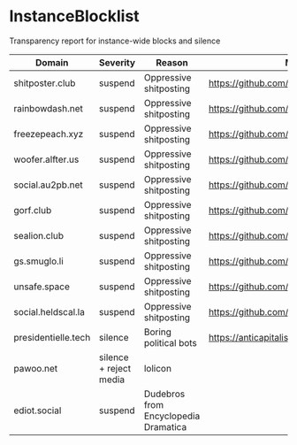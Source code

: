 # InstanceBlocklist
Transparency report for instance-wide blocks and silence

| Domain          | Severity | Reason                 | More informations |
| --------------- | -------- | ---------------------- | ----------------- |
| shitposter.club | suspend  | Oppressive shitposting | https://github.com/nolanlawson/blocked-on-mastodon
| rainbowdash.net | suspend  | Oppressive shitposting | https://github.com/nolanlawson/blocked-on-mastodon
| freezepeach.xyz	| suspend | Oppressive shitposting | https://github.com/nolanlawson/blocked-on-mastodon
| woofer.alfter.us | suspend | Oppressive shitposting | https://github.com/nolanlawson/blocked-on-mastodon
| social.au2pb.net |	suspend | Oppressive shitposting | https://github.com/nolanlawson/blocked-on-mastodon
| gorf.club | suspend | Oppressive shitposting | https://github.com/nolanlawson/blocked-on-mastodon
| sealion.club | suspend | Oppressive shitposting | https://github.com/nolanlawson/blocked-on-mastodon
| gs.smuglo.li | suspend | Oppressive shitposting | https://github.com/nolanlawson/blocked-on-mastodon
| unsafe.space | suspend | Oppressive shitposting | https://github.com/nolanlawson/blocked-on-mastodon
| social.heldscal.la | suspend | Oppressive shitposting | https://github.com/nolanlawson/blocked-on-mastodon
| presidentielle.tech | silence | Boring political bots | https://anticapitalist.party/users/corzntin/updates/4778 |
| pawoo.net | silence + reject media | lolicon | |
| ediot.social | suspend | Dudebros from Encyclopedia Dramatica | |
